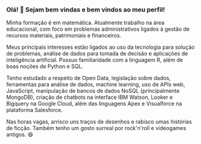 ### Olá! 👋 Sejam bem vindas e bem vindos ao meu perfil!

<!--
**GrlouX/GrlouX** is a ✨ _special_ ✨ repository because its `README.md` (this file) appears on your GitHub profile.

Here are some ideas to get you started:

- 🔭 I’m currently working on ...
- 🌱 I’m currently learning ...
- 👯 I’m looking to collaborate on ...
- 🤔 I’m looking for help with ...
- 💬 Ask me about ...
- 📫 How to reach me: ...
- 😄 Pronouns: ...
- ⚡ Fun fact: ...
-->

Minha formação é em matemática. Atualmente trabalho na área educacional, com foco em problemas administrativos ligados à gestão de recursos materiais, patrimoniais e financeiros.

Meus principais interesses estão ligados ao uso da tecnologia para solução de problemas, análise de dados para tomada de decisão e aplicações de inteligência artificial. Possuo familiaridade com a linguagem R, além de boas noções de Python e SQL. 

Tenho estudado a respeito de Open Data, legislação sobre dados, ferramentas para análise de dados, machine learning, uso de APIs web, JavaScript, manipulação de bancos de dados NoSQL (principalmente MongoDB), criação de chatbots na interface IBM Watson, Looker e Bigquery na Google Cloud, além das linguagens Apex e Visualforce na plataforma Salesforce.

Nas horas vagas, arrisco uns traços de desenhos e rabisco umas histórias de ficção. Também tenho um gosto surreal por rock'n'roll e videogames antigos. 😄
